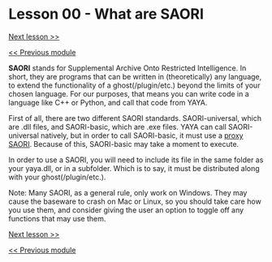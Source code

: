 # Lesson 00 - What are SAORI

[Next lesson >>]()

[<< Previous module]()

**SAORI** stands for Supplemental Archive Onto Restricted Intelligence. In short, they are programs that can be written in (theoretically) any language, to extend the functionality of a ghost(/plugin/etc.) beyond the limits of your chosen language. For our purposes, that means you can write code in a language like C++ or Python, and call that code from YAYA.

First of all, there are two different SAORI standards. SAORI-universal, which are .dll files, and SAORI-basic, which are .exe files. YAYA can call SAORI-universal natively, but in order to call SAORI-basic, it must use a [proxy SAORI](https://github.com/ponapalt/csaori/releases/tag/saori_proxy_ex_v1.0.2). Because of this, SAORI-basic may take a moment to execute.

In order to use a SAORI, you will need to include its file in the same folder as your yaya.dll, or in a subfolder. Which is to say, it must be distributed along with your ghost(/plugin/etc.).

Note: Many SAORI, as a general rule, only work on Windows. They may cause the baseware to crash on Mac or Linux, so you should take care how you use them, and consider giving the user an option to toggle off any functions that may use them.

[Next lesson >>]()

[<< Previous module]()